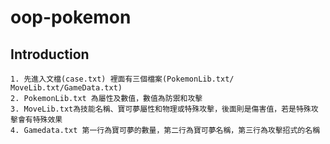 # oop-pokemon
## Introduction
```
1. 先進入文檔(case.txt) 裡面有三個檔案(PokemonLib.txt/ MoveLib.txt/GameData.txt)
2. PokemonLib.txt 為屬性及數值，數值為防禦和攻擊
3. MoveLib.txt為技能名稱、寶可夢屬性和物理或特殊攻擊，後面則是傷害值，若是特殊攻擊會有特殊效果
4. Gamedata.txt 第一行為寶可夢的數量，第二行為寶可夢名稱，第三行為攻擊招式的名稱
```